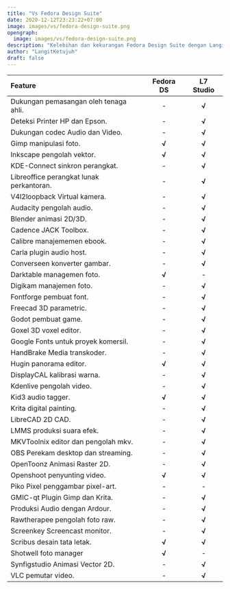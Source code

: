 ```yaml
---
title: "Vs Fedora Design Suite"
date: 2020-12-12T23:23:22+07:00
image: images/vs/fedora-design-suite.png
opengraph:
  image: images/vs/fedora-design-suite.png
description: "Kelebihan dan kekurangan Fedora Design Suite dengan LangitKetujuh Studio."
author: "LangitKetujuh"
draft: false
---
```


| Feature                           | Fedora DS | L7 Studio |
| :--------------------------------------- | :---: | :----: |
| Dukungan pemasangan oleh tenaga ahli.    |   -   | **√**  |
| Deteksi Printer HP dan Epson.            |   -   | **√**  |
| Dukungan codec Audio dan Video.          |   -   | **√**  |
| Gimp manipulasi foto.                    | **√** | **√**  |
| Inkscape pengolah vektor.                | **√** | **√**  |
| KDE-Connect sinkron perangkat.           |   -   | **√**  |
| Libreoffice perangkat lunak perkantoran. |   -   | **√**  |
| V4l2loopback Virtual kamera.             |   -   | **√**  |
| Audacity pengolah audio.                 |   -   | **√**  |
| Blender animasi 2D/3D.                   |   -   | **√**  |
| Cadence JACK Toolbox.                    |   -   | **√**  |
| Calibre manajememen ebook.               |   -   | **√**  |
| Carla plugin audio host.                 |   -   | **√**  |
| Converseen konverter gambar.             |   -   | **√**  |
| Darktable managemen foto.                | **√** |   -    |
| Digikam manajemen foto.                  |   -   | **√**  |
| Fontforge pembuat font.                  |   -   | **√**  |
| Freecad 3D parametric.                   |   -   | **√**  |
| Godot pembuat game.                      |   -   | **√**  |
| Goxel 3D voxel editor.                   |   -   | **√**  |
| Google Fonts untuk proyek komersil.      |   -   | **√**  |
| HandBrake Media transkoder.              |   -   | **√**  |
| Hugin panorama editor.                   | **√** | **√**  |
| DisplayCAL kalibrasi warna.              |   -   | **√**  |
| Kdenlive pengolah video.                 |   -   | **√**  |
| Kid3 audio tagger.                       | **√** | **√**  |
| Krita digital painting.                  |   -   | **√**  |
| LibreCAD 2D CAD.                         |   -   | **√**  |
| LMMS produksi suara efek.                |   -   | **√**  |
| MKVToolnix editor dan pengolah mkv.      |   -   | **√**  |
| OBS Perekam desktop dan streaming.       |   -   | **√**  |
| OpenToonz Animasi Raster 2D.             |   -   | **√**  |
| Openshoot penyunting video.              | **√** | **√**  |
| Piko Pixel penggambar pixel-art.         |   -   |   -    |
| GMIC-qt Plugin Gimp dan Krita.           |   -   | **√**  |
| Produksi Audio dengan Ardour.            |   -   | **√**  |
| Rawtherapee pengolah foto raw.           |   -   | **√**  |
| Screenkey Screencast monitor.            |   -   | **√**  |
| Scribus desain tata letak.               | **√** | **√**  |
| Shotwell foto manager                    | **√** |   -    |
| Synfigstudio Animasi Vector 2D.          |   -   | **√**  |
| VLC pemutar video.                       |   -   | **√**  |

